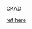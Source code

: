 CKAD

[ref here](https://github.com/cncf/curriculum/blob/master/certified_kubernetes_application_developer_exam_v1.0.pdf)
